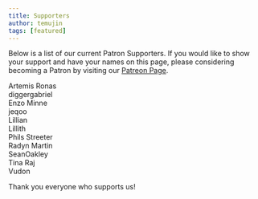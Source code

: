 ```yaml
---
title: Supporters
author: temujin
tags: [featured]
---
```

Below is a list of our current Patron Supporters. If you would like to show your support and have your names on this page, please considering becoming a Patron by visiting our [Patreon Page](https://www.patreon.com/SLColonies).

Artemis Ronas<br>
diggergabriel<br>
Enzo Minne<br>
jeqoo<br>
Lillian<br>
Lillith<br>
Phils Streeter<br>
Radyn Martin<br>
SeanOakley<br>
Tina Raj<br>
Vudon

Thank you everyone who supports us!
